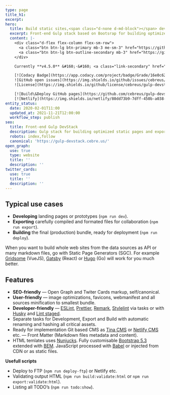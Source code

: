 ```yaml
---
type: page
title_h1:
excerpt:
hero:
  title: Build static sites,<span class="d-none d-md-block"></span> develop with live reload,<span class="d-none d-md-block"></span> export optimized sources
  excerpt: Front-end Gulp stack based on Bootsrap for building optimized static pages and exports for collaboration between coders and programmers.
  content: |-
    <div class="d-flex flex-column flex-sm-row">
      <a class="btn btn-lg btn-primary mb-3 me-sm-3" href="https://github.com/cebreus/gulp-devstack/#readme" target="_blank" rel="license noopener">Get started</a>
      <a class="btn btn-lg btn-outline-secondary mb-3" href="https://github.com/cebreus/gulp-devstack/releases/latest" target="_blank" rel="license noopener">Download</a>
    </div>

    Currently **v4.5.0** &#160;·&#160; <a class="link-secondary" href="https://github.com/cebreus/gulp-devstack/releases" target="_blank" rel="license noopener">All releases</a>

    [![Codacy Badge](https://app.codacy.com/project/badge/Grade/16e0c62b123d4dbfb27c216f5107f464)](https://www.codacy.com/gh/cebreus/gulp-devstack/dashboard?utm_source=github.com\&utm_medium=referral\&utm_content=cebreus/gulp-devstack\&utm_campaign=Badge_Grade)
    ![GitHub open issues](https://img.shields.io/github/issues/cebreus/gulp-devstack)
    ![License](https://img.shields.io/github/license/cebreus/gulp-devstack)

    [![Build\&Deploy GitHub pages](https://github.com/cebreus/gulp-devstack/actions/workflows/github-pages-deploy-pnpm.yml/badge.svg)](https://github.com/cebreus/gulp-devstack/actions/workflows/github-pages-deploy-pnpm.yml)
    [![Netlify](https://img.shields.io/netlify/80dd73b9-7dff-450b-a038-4fba020d577a)](https://app.netlify.com/sites/gulp-devstack/deploys)
entity_status:
  date: 2020-02-01T11:00
  updated_at: 2021-11-21T12:00:00
  workflow_step: publish
seo:
  title: Front-end Gulp DevStack
  description: Gulp stack for building optimized static pages and exports for collaboration between coders and programmers.
  robots: index,follow
  canonical: 'https://gulp-devstack.cebre.us/'
open_graph:
  use: true
  type: website
  title: ''
  description: ''
twitter_cards:
  use: true
  title: ''
  description: ''
---
```


## Typical use cases

* **Developing** landing pages or prototypes (`npm run dev`).
* **Exporting** carefully compiled and formated files for collaboration (`npm run export`).
* **Building** the final (production) bundle, ready for deployment (`npm run deploy`).

When you want to build whole web sites from the data sources as API or many markdown files, go with Static Page Generators (SGC). For example [Gridsome](https://gridsome.org/) (VueJS), [Gatsby](https://www.gatsbyjs.org/) (React) or [Hugo](https://gohugo.io/) (Go) will work for you much better.

## Features

* **SEO-friendly** — Open Graph and Twiter Cards markup, self/canonical.
* **User-friendly** — image optimizations, favicons, webmanifest and all sources minification to smallest bundle.
* **Developer-friendly** — [ESLint](https://eslint.org/), [Prettier](https://prettier.io/), [Remark](https://remark.js.org/), [Stylelint](https://stylelint.io/) via tasks or with [Husky](https://github.com/typicode/husky) and [Lint staged](https://github.com/okonet/lint-staged).
* Separate tasks for Development, Export and Build with automatic renaming and hashing all critical assets.
* Ready for implementation Git based CMS as [Tina CMS](https://tina.io/) or [Netlify CMS](https://www.netlifycms.org/) etc. — Front Matter (Markdown files metadata and content).
* HTML temlates uses [Nunjucks](https://mozilla.github.io/nunjucks/). Fully customisable [Bootstrap 5.3](https://getbootstrap.com/) extended with [BEM](https://en.bem.info/). JavaScript processed with [Babel](https://babeljs.io/) or injected from CDN or as static files.

**Usefull scripts**

* Deploy to FTP (`npm run deploy-ftp`) or Netlify etc.
* Validating output HTML (`npm run build:validate:html` or `npm run export:validate:html`).
* Listing all TODO’s (`npm run todo:show`).
